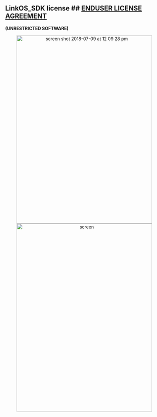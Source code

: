 # 
##  LinkOS_SDK license  ##  [ENDUSER LICENSE AGREEMENT](http://link-os.github.io/Zebra_SDK_EULA.pdf)
**(UNRESTRICTED SOFTWARE)** 
 



<p align="center">
<img width="432" height="600" alt="screen shot 2018-07-09 at 12 09 28 pm" src="https://user-images.githubusercontent.com/41017424/42467185-d25f966c-8376-11e8-9a59-665457307fa4.png">

<img width="432" height="600" alt="screen" src="https://user-images.githubusercontent.com/41017424/42466700-4457f892-8375-11e8-85b9-904882b9d01f.png">
</p>

